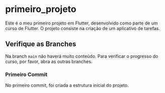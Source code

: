 # primeiro_projeto

Este é o meu primeiro projeto em Flutter, desenvolvido como parte de um curso de Flutter. O projeto consiste na criação de um aplicativo de tarefas.

## Verifique as Branches

Na branch `main` não haverá muito conteúdo. Para verificar o progresso do curso, por favor, abra as outras branches.

### Primeiro Commit

No primeiro commit, foi criada a estrutura inicial do projeto.
